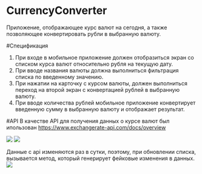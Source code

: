 # CurrencyConverter

Приложение, отображающее курс валют на сегодня, а также позволяющее конвертировать рубли в выбранную валюту.

#Спецификация
1. При входе в мобильное приложение должен отобразиться экран со списком курса валют относительно рубля на текущую дату.
2. При вводе названия валюты должна выполниться фильтрация списка по введенному значению.
3. При нажатии на карточку с курсом валюты, должен выполниться переход на второй экран с конвертацией рублей в выбранную валюту.
4. При вводе количества рублей мобильное приложение конвертирует введенную сумму в выбранную валюту и отображает результат.

#API
В качестве API для получения данных о курсе валют был ипользован <https://www.exchangerate-api.com/docs/overview>

![][1]
![][2]


Данные с api изменяются раз в сутки, поэтому, при обновлении списка, вызывается метод, который генерирует фейковые изменения в данных. 
![][3]

[1]: https://wampi.ru/image/RV2pSlQ
[2]: https://wampi.ru/image/RV2p0Zz
[3]: https://wampi.ru/image/RV2p2yH

